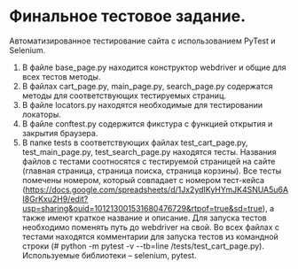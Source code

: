 # Финальное тестовое задание.
Автоматизированное тестирование сайта с использованием PyTest и Selenium.
1.	В файле base_page.py находится конструктор webdriver и общие для всех тестов методы.
2.	В файлах cart_page.py, main_page.py, search_page.py содержатся методы для соответствующих тестируемых страниц.
3.	В файле locators.py находятся необходимые для тестировании локаторы.
4.	В файле conftest.py содержится фикстура с функцией открытия и закрытия браузера.
5.	В папке tests в соответствующих файлах test_cart_page.py, test_main_page.py, test_search_page.py находятся тесты. Названия файлов с тестами соотносятся с тестируемой страницей на сайте (главная страница, страница поиска, страница корзины).
Все тесты помечены номером, который совпадает с номером тест-кейса (https://docs.google.com/spreadsheets/d/1Jx2ydIKyHYmJK4SNUA5u6AI8GrKxu2H9/edit?usp=sharing&ouid=101213001531680476729&rtpof=true&sd=true), а также имеют краткое название и описание.
Для запуска тестов необходимо поменять путь до webdriver на свой. Во всех файлах с тестами находятся комментарии для запуска тестов из командной строки (# python -m pytest -v --tb=line /tests/test_cart_page.py). Используемые библиотеки – selenium, pytest.
